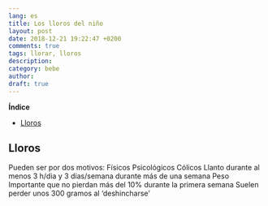 ```yaml
---
lang: es
title: Los lloros del niño
layout: post
date: 2018-12-21 19:22:47 +0200
comments: true
tags: llorar, lloros
description:
category: bebe
author:
draft: true
---
```

**Índice**
<!-- TOC depthFrom:1 insertAnchor:true orderedList:true -->

- [Lloros](#lloros)

<!-- /TOC -->







<a id="markdown-lloros" name="lloros"></a>
## Lloros
Pueden ser por dos motivos:
Físicos
Psicológicos
Cólicos
Llanto durante al menos 3 h/dia y 3 días/semana durante más de una semana
Peso
Importante que no pierdan más del 10% durante la primera semana
Suelen perder unos 300 gramos al ‘deshincharse’
